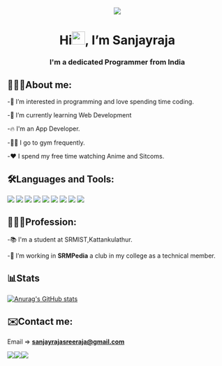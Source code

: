 <h1 align="center"><img src="https://media3.giphy.com/media/qgQUggAC3Pfv687qPC/giphy.gif"></h1>

<h1 align="center"> Hi<img src="https://c.tenor.com/nebZyl8oN7IAAAAi/wave-hello.gif" width='30'>, I’m Sanjayraja</h1>

<h3 align="center"> I'm a dedicated Programmer from India</h3>

## 🙋🏻‍♂️About me:

-👀 I’m interested in programming and love spending time coding.

-🌱 I’m currently learning Web Development

-🔥 I'm an App Developer.

-🏋🏻 I go to gym frequently.

-❤️ I spend my free time watching Anime and Sitcoms.

## 🛠Languages and Tools:
<p align="left">
  <img src="https://img.icons8.com/color/48/000000/html-5--v1.png">
  <img src="https://img.icons8.com/color/48/000000/css3.png">
  <img src="https://img.icons8.com/color/48/000000/bootstrap.png">
  <img src="https://img.icons8.com/color/48/000000/javascript--v1.png">
  <img src="https://img.icons8.com/fluency/48/000000/python.png">
  <img src="https://img.icons8.com/fluency/48/000000/mysql-logo.png">
  <img src="https://img.icons8.com/color/48/000000/flutter.png">
  <img src="https://img.icons8.com/color/48/000000/google-firebase-console.png">
  <img src="https://img.icons8.com/color/48/000000/git.png">
</p>

## 🧑🏻‍💼Profession:

-📚 I'm a student at SRMIST,Kattankulathur.

-💞️ I’m working in <b>SRMPedia</b> a club in my college as a technical member.

## 📊Stats

[![Anurag's GitHub stats](https://github-readme-stats.vercel.app/api?username=sanjayrajasreeraja)](https://github.com/anuraghazra/github-readme-stats)

## ✉️Contact me:

Email => **sanjayrajasreeraja@gmail.com**

<a href="https://www.linkedin.com/in/sanjayraja-sreeraja-29413a226/"><img src="https://img.icons8.com/color/48/000000/linkedin.png"></a><a href="https://www.instagram.com/__.sanjayraja.__/"><img src="https://img.icons8.com/fluency/48/000000/instagram-new.png"><a href="https://sanjayrajasreeraja.github.io/PersonalWebsite/#home"><img src="https://img.icons8.com/color/48/domain.png"></a>



